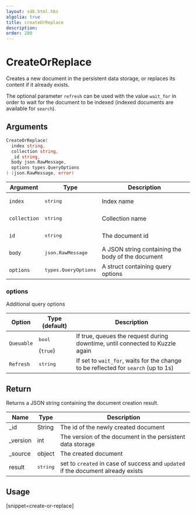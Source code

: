 ```yaml
---
layout: sdk.html.hbs
algolia: true
title: createOrReplace
description:
order: 200
---
```


# CreateOrReplace

Creates a new document in the persistent data storage, or replaces its content if it already exists.

The optional parameter `refresh` can be used with the value `wait_for` in order to wait for the document to be indexed (indexed documents are available for `search`).

## Arguments

```go
CreateOrReplace(
  index string, 
  collection string, 
  _id string, 
  body json.RawMessage, 
  options types.QueryOptions
) (json.RawMessage, error)
```

| Argument | Type | Description |
| --- | --- | --- |
| `index` | <pre>string</pre> | Index name |
| `collection` | <pre>string</pre> | Collection name |
| `id` | <pre>string</pre> | The document id |
| `body` | <pre>json.RawMessage</pre> | A JSON string containing the body of the document |
| `options` | <pre>types.QueryOptions</pre> | A struct containing query options |


### options

Additional query options

| Option | Type (default) | Description |
| --- | --- | --- |
| `Queuable` | <pre>bool</pre>  (`true`) | If true, queues the request during downtime, until connected to Kuzzle again |
| `Refresh` | <pre>string</pre> | If set to `wait_for`, waits for the change to be reflected for `search` (up to 1s) |

## Return

Returns a JSON string containing the document creation result.

| Name | Type | Description
| --- | --- | ---
| _id | String | The id of the newly created document
| _version | int | The version of the document in the persistent data storage
| _source | object | The created document
| result | <pre>string</pre> | set to `created` in case of success and `updated` if the document already exists

## Usage

[snippet=create-or-replace]
